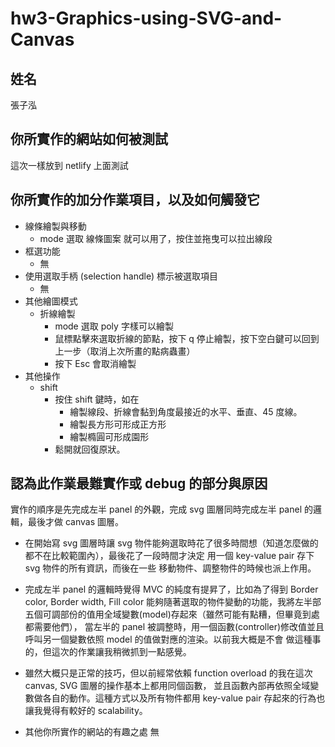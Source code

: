 # hw3-Graphics-using-SVG-and-Canvas

## 姓名
張子泓

## 你所實作的網站如何被測試
這次一樣放到 netlify 上面測試

## 你所實作的加分作業項目，以及如何觸發它
- 線條繪製與移動
  - mode 選取 線條圖案 就可以用了，按住並拖曳可以拉出線段
- 框選功能
  - 無
- 使用選取手柄 (selection handle) 標示被選取項目
  - 無
- 其他繪圖模式
  - 折線繪製
    - mode 選取 poly 字樣可以繪製
    - 鼠標點擊來選取折線的節點，按下 q 停止繪製，按下空白鍵可以回到上一步（取消上次所畫的點病蟲畫）
    - 按下 Esc 會取消繪製
- 其他操作
  - shift
    - 按住 shift 鍵時，如在
      - 繪製線段、折線會黏到角度最接近的水平、垂直、45 度線。
      - 繪製長方形可形成正方形
      - 繪製橢圓可形成園形
    - 鬆開就回復原狀。
## 認為此作業最難實作或 debug 的部分與原因
實作的順序是先完成左半 panel 的外觀，完成 svg 圖層同時完成左半 panel 的邏輯，最後才做 canvas 圖層。

- 在開始寫 svg 圖層時讓 svg 物件能夠選取時花了很多時間想（知道怎麼做的都不在比較範圍內），最後花了一段時間才決定
用一個 key-value pair 存下 svg 物件的所有資訊，而後在一些 移動物件、調整物件的時候也派上作用。

- 完成左半 panel 的邏輯時覺得 MVC 的純度有提昇了，比如為了得到 Border color, Border width, Fill color 
能夠隨著選取的物件變動的功能，我將左半部五個可調部份的值用全域變數(model)存起來（雖然可能有點糟，但畢竟到處都需要他們），
當左半的 panel 被調整時，用一個函數(controller)修改值並且呼叫另一個變數依照 model 的值做對應的渲染。以前我大概是不會
做這種事的，但這次的作業讓我稍微抓到一點感覺。

- 雖然大概只是正常的技巧，但以前經常依賴 function overload 的我在這次 canvas, SVG 圖層的操作基本上都用同個函數，
並且函數內部再依照全域變數做各自的動作。這種方式以及所有物件都用 key-value pair 存起來的行為也讓我覺得有較好的 scalability。

- 其他你所實作的網站的有趣之處
無
